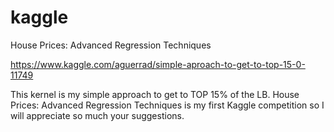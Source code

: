 # kaggle
 House Prices: Advanced Regression Techniques
 
 https://www.kaggle.com/aguerrad/simple-aproach-to-get-to-top-15-0-11749
 
This kernel is my simple approach to get to TOP 15% of the LB. 
House Prices: Advanced Regression Techniques is my first Kaggle competition so I will appreciate so much your suggestions.
